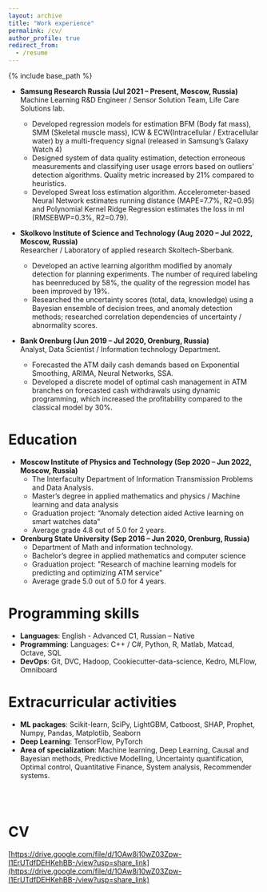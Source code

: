 ```yaml
---
layout: archive
title: "Work experience"
permalink: /cv/
author_profile: true
redirect_from:
  - /resume
---
```


{% include base_path %}

* **Samsung Research Russia (Jul 2021 – Present, Moscow, Russia)**<br>
Machine Learning R&D Engineer / Sensor Solution Team, Life Care Solutions lab.
  * Developed regression models for estimation BFM (Body fat mass), SMM (Skeletal muscle mass), ICW & ECW(Intracellular / Extracellular water) by a multi-frequency signal (released in Samsung’s Galaxy Watch 4)
  * Designed system of data quality estimation, detection erroneous measurements and classifying user usage errors based on outliers’ detection algorithms. Quality metric increased by 21% compared to heuristics.
  * Developed Sweat loss estimation algorithm. Accelerometer-based Neural Network estimates running distance (MAPE=7.7%, R2=0.95) and Polynomial Kernel Ridge Regression estimates the loss in ml (RMSEBWP=0.3%, R2=0.79).

* **Skolkovo Institute of Science and Technology (Aug 2020 – Jul 2022, Moscow, Russia)**<br>
Researcher / Laboratory of applied research Skoltech-Sberbank.
  * Developed an active learning algorithm modified by anomaly detection for planning experiments. The number of required labeling has beenreduced by 58%, the quality of the regression model has been improved by 19%.
  * Researched the uncertainty scores (total, data, knowledge) using a Bayesian ensemble of decision trees, and anomaly detection methods; researched correlation dependencies of uncertainty / abnormality scores.

* **Bank Orenburg (Jun 2019 – Jul 2020, Orenburg, Russia)**<br>
Analyst, Data Scientist / Information technology Department.
  * Forecasted the ATM daily cash demands based on Exponential Smoothing, ARIMA, Neural Networks, SSA.
  * Developed a discrete model of optimal cash management in ATM branches on forecasted cash withdrawals using dynamic programming, which increased the profitability compared to the classical model by 30%.

Education
======
* **Moscow Institute of Physics and Technology (Sep 2020 – Jun 2022, Moscow, Russia)**
  * The Interfaculty Department of Information Transmission Problems and Data Analysis.
  * Master’s degree in applied mathematics and physics / Machine learning and data analysis
  * Graduation project: “Anomaly detection aided Active learning on smart watches data”
  * Average grade 4.8 out of 5.0 for 2 years.
* **Orenburg State University (Sep 2016 – Jun 2020, Orenburg, Russia)**
  * Department of Math and information technology.
  * Bachelor’s degree in applied mathematics and computer science
  * Graduation project: "Research of machine learning models for predicting and optimizing ATM service"
  * Average grade 5.0 out of 5.0 for 4 years.


Programming skills
======
* **Languages**: English - Advanced C1, Russian – Native
* **Programming**: Languages: C++ / C#, Python, R, Matlab, Matcad, Octave, SQL
* **DevOps**: Git, DVC, Hadoop, Cookiecutter-data-science, Kedro, MLFlow, Omniboard

Extracurricular activities 
======
* **ML packages**: Scikit-learn, SciPy, LightGBM, Catboost, SHAP, Prophet, Numpy, Pandas, Matplotlib, Seaborn
* **Deep Learning**: TensorFlow, PyTorch
* **Area of specialization**: Machine learning, Deep Learning, Causal and Bayesian methods, Predictive Modelling,
Uncertainty quantification, Optimal control, Quantitative Finance, System analysis, Recommender systems.
<br>
<br>

CV
======
[https://drive.google.com/file/d/1OAw8j10wZ03Zpw-I1ErUTdfDEHKehBB-/view?usp=share_link](https://drive.google.com/file/d/1OAw8j10wZ03Zpw-I1ErUTdfDEHKehBB-/view?usp=share_link)